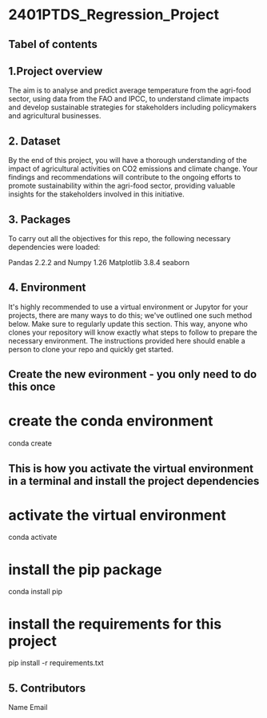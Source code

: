 # 2401PTDS_Regression_Project

## Tabel of contents 

## 1.Project overview

The aim is to analyse and predict average temperature from the agri-food sector, using data from the FAO and IPCC, to understand climate impacts and develop sustainable strategies for stakeholders including policymakers and agricultural businesses.

## 2. Dataset 

By the end of this project, you will have a thorough understanding of the impact of agricultural activities on CO2 emissions and climate change. Your findings and recommendations will contribute to the ongoing efforts to promote sustainability within the agri-food sector, providing valuable insights for the stakeholders involved in this initiative.



## 3. Packages 

To carry out all the objectives for this repo, the following necessary dependencies were loaded:

Pandas 2.2.2 and Numpy 1.26
Matplotlib 3.8.4
seaborn 

## 4. Environment
It's highly recommended to use a virtual environment or Jupytor for your projects, there are many ways to do this; we've outlined one such method below. Make sure to regularly update this section. This way, anyone who clones your repository will know exactly what steps to follow to prepare the necessary environment. The instructions provided here should enable a person to clone your repo and quickly get started.

## Create the new evironment - you only need to do this once

# create the conda environment
conda create

## This is how you activate the virtual environment in a terminal and install the project dependencies

# activate the virtual environment
conda activate <env>
# install the pip package
conda install pip
# install the requirements for this project
pip install -r requirements.txt



## 5. Contributors 

Name	Email
